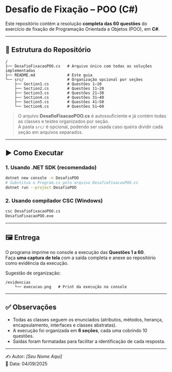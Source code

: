 # Desafio de Fixação – POO (C#)

Este repositório contém a resolução **completa das 60 questões** do exercício de fixação de Programação Orientada a Objetos (POO), em **C#**.

---

## 📂 Estrutura do Repositório

```
/
├── DesafioFixacaoPOO.cs   # Arquivo único com todas as soluções implementadas
├── README.md              # Este guia
└── src/                   # Organização opcional por seções
    ├── Section1.cs        # Questões 1–10
    ├── Section2.cs        # Questões 11–20
    ├── Section3.cs        # Questões 21–30
    ├── Section4.cs        # Questões 31–40
    ├── Section5.cs        # Questões 41–50
    └── Section6.cs        # Questões 51–60
```

> O arquivo **DesafioFixacaoPOO.cs** é autossuficiente e já contém todas as classes e testes organizados por seção.  
> A pasta `src/` é opcional, podendo ser usada caso queira dividir cada seção em arquivos separados.

---

## ▶️ Como Executar

### 1. Usando .NET SDK (recomendado)
```bash
dotnet new console -n DesafioPOO
# Substitua o Program.cs pelo arquivo DesafioFixacaoPOO.cs
dotnet run --project DesafioPOO
```

### 2. Usando compilador CSC (Windows)
```bash
csc DesafioFixacaoPOO.cs
DesafioFixacaoPOO.exe
```

---

## 🖼️ Entrega

O programa imprime no console a execução das **Questões 1 a 60**.  
Faça **uma captura de tela** com a saída completa e anexe ao repositório como evidência da execução.

Sugestão de organização:
```
/evidencias
    └── execucao.png   # Print da execução no console
```

---

## ✅ Observações

- Todas as classes seguem os enunciados (atributos, métodos, herança, encapsulamento, interfaces e classes abstratas).
- A execução foi organizada em **6 seções**, cada uma cobrindo 10 questões.
- Saídas foram formatadas para facilitar a identificação de cada resposta.

---

✍️ Autor: *[Seu Nome Aqui]*  
📅 Data: 04/09/2025
